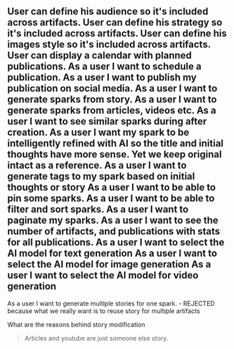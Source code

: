 User can define his audience so it's included across artifacts.
User can define his strategy so it's included across artifacts.
User can define his images style so it's included across artifacts.
User can display a calendar with planned publications.
As a user I want to schedule a publication.
As a user I want to publish my publication on social media.
As a user I want to generate sparks from story.
As a user I want to generate sparks from articles, videos etc.
As a user I want to see similar sparks during after creation.
As a user I want my spark to be intelligently refined with AI so the title and initial thoughts have more sense. Yet we keep original intact as a reference.
As a user I want to generate tags to my spark based on initial thoughts or story
As a user I want to be able to pin some sparks.
As a user I want to be able to filter and sort sparks.
As a user I want to paginate my sparks.
As a user I want to see the number of artifacts, and publications with stats for all publications. 
As a user I want to select the AI model for text generation
As a user I want to select the AI model for image generation
As a user I want to select the AI model for video generation
----
As a user I want to generate multiple stories for one spark. - REJECTED because what we really want is to reuse story for multiple artifacts


What are the reasons behind story modification

> Articles and youtube are just someone else story.